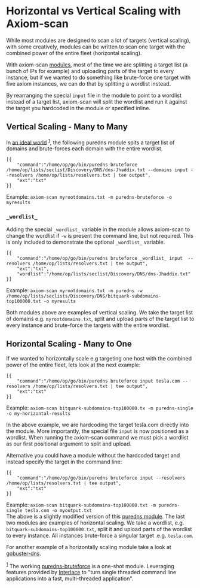 # Horizontal vs Vertical Scaling with Axiom-scan
While most modules are designed to scan a lot of targets (vertical scaling), with some creatively, modules can be written to scan one target with the combined power of the entire fleet (horizontal scaling).

With axiom-scan [modules](https://github.com/pry0cc/axiom/wiki/Adding-Simple-Modules), most of the time we are splitting a target list (a bunch of IPs for example) and uploading parts of the target to every instance, but if we wanted to do something like brute-force one target with five axiom instances, we can do that by splitting a wordlist instead.

By rearranging the special `input` file in the module to point to a wordlist instead of a target list, axiom-scan will split the wordlist and run it against the target you hardcoded in the module or specified inline.

## Vertical Scaling - Many to Many

In [an ideal world](https://github.com/d3mondev/puredns/issues/13) <sup>[1](#idealworld)</sup>, <a name="reverse"></a> the following puredns module spits a target list of domains and brute-forces each domain with the entire wordlist. 


```
[{
    "command":"/home/op/go/bin/puredns bruteforce /home/op/lists/seclist/Discovery/DNS/dns-Jhaddix.txt --domains input --resolvers /home/op/lists/resolvers.txt | tee output",
    "ext":"txt"
}]
```
Example: `axiom-scan myrootdomains.txt -m puredns-bruteforce -o myresults` <br>

### `_wordlist_`
Adding the  special `_wordlist_` variable in the module allows axiom-scan to change the wordlist if `-w` is present the command line, but not required. This is only included to demonstrate the optional `_wordlist_` variable.

```
[{
    "command":"/home/op/go/bin/puredns bruteforce _wordlist_ input  --resolvers /home/op/lists/resolvers.txt | tee output",
    "ext":"txt",
    "wordlist":"/home/op/lists/seclist/Discovery/DNS/dns-Jhaddix.txt"
}]
```
Example: `axiom-scan myrootdomains.txt -m puredns -w /home/op/lists/seclists/Discovery/DNS/bitquark-subdomains-top100000.txt -o myresults`

Both modules above are examples of vertical scaling. We take the target list of domains e.g. `myrootdomains.txt`, split and upload parts of the target list to every instance and brute-force the targets with the entire wordlist.


## Horizontal Scaling - Many to One
If we wanted to horizontally scale e.g targeting one host with the combined power of the entire fleet, lets look at the next example:
```
[{
    "command":"/home/op/go/bin/puredns bruteforce input tesla.com --resolvers /home/op/lists/resolvers.txt | tee output",
    "ext":"txt"
}]
```
Example: `axiom-scan bitquark-subdomains-top100000.tx -m puredns-single -o my-horizontal-results`

In the above example, we are hardcoding the target tesla.com directly into the module. More importantly, the special file `input` is now positioned as a wordlist. When running the axiom-scan command we must pick a wordlist as our first positional argument to split and upload. <br>

Alternative you could have a module without the hardcoded target and instead specify the target in the command line:
```
[{
    "command":"/home/op/go/bin/puredns bruteforce input --resolvers /home/op/lists/resolvers.txt | tee output",
    "ext":"txt"
}]
```
Example: `axiom-scan bitquark-subdomains-top100000.txt -m puredns-single tesla.com -o myoutput.txt` <br>
The above is a slightly modified version of this [puredns module](https://github.com/pry0cc/axiom/blob/master/modules/puredns-single.json).
The last two modules are examples of horizontal scaling. We take a wordlist, e.g. `bitquark-subdomains-top100000.txt`, split it and upload parts of the wordlist to every instance. All instances brute-force a singular target .e.g. `tesla.com`.

For another example of a horizontally scaling module take a look at [gobuster-dns](https://github.com/pry0cc/axiom/blob/master/modules/gobuster-dns.json).

<a name="idealworld"></a><sup>[1](#reverse)</sup> The working [puredns-bruteforce](https://github.com/pry0cc/axiom/blob/master/modules/puredns-bruteforce.json) is a one-shot module. Leveraging features provided by [Interlace](https://github.com/codingo/Interlace) to "turn single threaded command line applications into a fast, multi-threaded application". 
